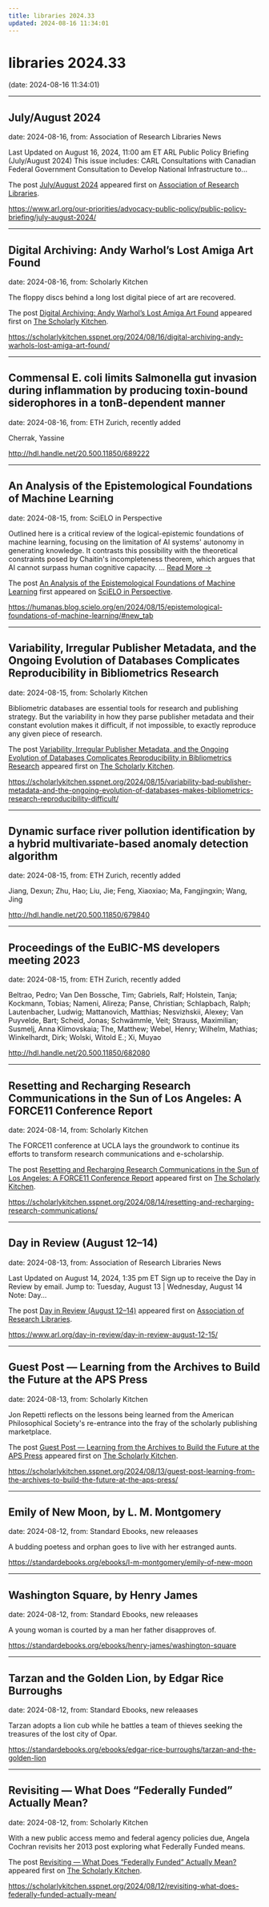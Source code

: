 ```yaml
---
title: libraries 2024.33
updated: 2024-08-16 11:34:01
---
```


# libraries 2024.33

(date: 2024-08-16 11:34:01)

---

## July/August 2024

date: 2024-08-16, from: Association of Research Libraries News

<p>Last Updated on August 16, 2024, 11:00 am ET ARL Public Policy Briefing (July/August 2024) This issue includes: CARL Consultations with Canadian Federal Government Consultation to Develop National Infrastructure to...</p>
<p>The post <a href="https://www.arl.org/our-priorities/advocacy-public-policy/public-policy-briefing/july-august-2024/">July/August 2024</a> appeared first on <a href="https://www.arl.org">Association of Research Libraries</a>.</p>
 

<https://www.arl.org/our-priorities/advocacy-public-policy/public-policy-briefing/july-august-2024/>

---

## Digital Archiving: Andy Warhol’s Lost Amiga Art Found

date: 2024-08-16, from: Scholarly Kitchen

<p>The floppy discs behind a long lost digital piece of art are recovered.</p>
<p>The post <a href="https://scholarlykitchen.sspnet.org/2024/08/16/digital-archiving-andy-warhols-lost-amiga-art-found/">Digital Archiving: Andy Warhol&#8217;s Lost Amiga Art Found</a> appeared first on <a href="https://scholarlykitchen.sspnet.org">The Scholarly Kitchen</a>.</p>
 

<https://scholarlykitchen.sspnet.org/2024/08/16/digital-archiving-andy-warhols-lost-amiga-art-found/>

---

## Commensal E. coli limits Salmonella gut invasion during inflammation by producing toxin-bound siderophores in a tonB-dependent manner

date: 2024-08-16, from: ETH Zurich, recently added

Cherrak, Yassine 

<http://hdl.handle.net/20.500.11850/689222>

---

## An Analysis of the Epistemological Foundations of Machine Learning

date: 2024-08-15, from: SciELO in Perspective

<p>Outlined here is a critical review of the logical-epistemic foundations of machine learning, focusing on the limitation of AI systems' autonomy in generating knowledge. It contrasts this possibility with the theoretical constraints posed by Chaitin's incompleteness theorem, which argues that AI cannot surpass human cognitive capacity. <span class="ellipsis">&#8230;</span> <span class="more-link-wrap"><a href="https://humanas.blog.scielo.org/en/2024/08/15/epistemological-foundations-of-machine-learning/#new_tab" class="more-link"><span>Read More &#8594;</span></a></span></p>
<p>The post <a href="https://humanas.blog.scielo.org/en/2024/08/15/epistemological-foundations-of-machine-learning/#new_tab">An Analysis of the Epistemological Foundations of Machine Learning</a> first appeared on <a href="https://blog.scielo.org/en">SciELO in Perspective</a>.</p> 

<https://humanas.blog.scielo.org/en/2024/08/15/epistemological-foundations-of-machine-learning/#new_tab>

---

## Variability, Irregular Publisher Metadata, and the Ongoing Evolution of Databases Complicates Reproducibility in Bibliometrics Research

date: 2024-08-15, from: Scholarly Kitchen

<p>Bibliometric databases are essential tools for research and publishing strategy. But the variability in how they parse publisher metadata and their constant evolution makes it difficult, if not impossible, to exactly reproduce any given piece of research.</p>
<p>The post <a href="https://scholarlykitchen.sspnet.org/2024/08/15/variability-bad-publisher-metadata-and-the-ongoing-evolution-of-databases-makes-bibliometrics-research-reproducibility-difficult/">Variability, Irregular Publisher Metadata, and the Ongoing Evolution of Databases Complicates Reproducibility in Bibliometrics Research</a> appeared first on <a href="https://scholarlykitchen.sspnet.org">The Scholarly Kitchen</a>.</p>
 

<https://scholarlykitchen.sspnet.org/2024/08/15/variability-bad-publisher-metadata-and-the-ongoing-evolution-of-databases-makes-bibliometrics-research-reproducibility-difficult/>

---

## Dynamic surface river pollution identification by a hybrid multivariate-based anomaly detection algorithm

date: 2024-08-15, from: ETH Zurich, recently added

Jiang, Dexun; Zhu, Hao; Liu, Jie; Feng, Xiaoxiao; Ma, Fangjingxin; Wang, Jing 

<http://hdl.handle.net/20.500.11850/679840>

---

## Proceedings of the EuBIC-MS developers meeting 2023

date: 2024-08-15, from: ETH Zurich, recently added

Beltrao, Pedro; Van Den Bossche, Tim; Gabriels, Ralf; Holstein, Tanja; Kockmann, Tobias; Nameni, Alireza; Panse, Christian; Schlapbach, Ralph; Lautenbacher, Ludwig; Mattanovich, Matthias; Nesvizhskii, Alexey; Van Puyvelde, Bart; Scheid, Jonas; Schwämmle, Veit; Strauss, Maximilian; Susmelj, Anna Klimovskaia; The, Matthew; Webel, Henry; Wilhelm, Mathias; Winkelhardt, Dirk; Wolski, Witold E.; Xi, Muyao 

<http://hdl.handle.net/20.500.11850/682080>

---

## Resetting and Recharging Research Communications in the Sun of Los Angeles: A FORCE11 Conference Report

date: 2024-08-14, from: Scholarly Kitchen

<p>The FORCE11 conference at UCLA lays the groundwork to continue its efforts to transform research communications and e-scholarship.</p>
<p>The post <a href="https://scholarlykitchen.sspnet.org/2024/08/14/resetting-and-recharging-research-communications/">Resetting and Recharging Research Communications in the Sun of Los Angeles: A FORCE11 Conference Report</a> appeared first on <a href="https://scholarlykitchen.sspnet.org">The Scholarly Kitchen</a>.</p>
 

<https://scholarlykitchen.sspnet.org/2024/08/14/resetting-and-recharging-research-communications/>

---

## Day in Review (August 12–14)

date: 2024-08-13, from: Association of Research Libraries News

<p>Last Updated on August 14, 2024, 1:35 pm ET Sign up to receive the Day in Review by email. Jump to: Tuesday, August 13 &#124; Wednesday, August 14 Note: Day...</p>
<p>The post <a href="https://www.arl.org/day-in-review/day-in-review-august-12-15/">Day in Review (August 12–14)</a> appeared first on <a href="https://www.arl.org">Association of Research Libraries</a>.</p>
 

<https://www.arl.org/day-in-review/day-in-review-august-12-15/>

---

## Guest Post — Learning from the Archives to Build the Future at the APS Press

date: 2024-08-13, from: Scholarly Kitchen

<p>Jon Repetti reflects on the lessons being learned from the American Philosophical Society's re-entrance into the fray of the scholarly publishing marketplace.</p>
<p>The post <a href="https://scholarlykitchen.sspnet.org/2024/08/13/guest-post-learning-from-the-archives-to-build-the-future-at-the-aps-press/">Guest Post &#8212; Learning from the Archives to Build the Future at the APS Press</a> appeared first on <a href="https://scholarlykitchen.sspnet.org">The Scholarly Kitchen</a>.</p>
 

<https://scholarlykitchen.sspnet.org/2024/08/13/guest-post-learning-from-the-archives-to-build-the-future-at-the-aps-press/>

---

## Emily of New Moon, by L. M. Montgomery

date: 2024-08-12, from: Standard Ebooks, new releaases

A budding poetess and orphan goes to live with her estranged aunts. 

<https://standardebooks.org/ebooks/l-m-montgomery/emily-of-new-moon>

---

## Washington Square, by Henry James

date: 2024-08-12, from: Standard Ebooks, new releaases

A young woman is courted by a man her father disapproves of. 

<https://standardebooks.org/ebooks/henry-james/washington-square>

---

## Tarzan and the Golden Lion, by Edgar Rice Burroughs

date: 2024-08-12, from: Standard Ebooks, new releaases

Tarzan adopts a lion cub while he battles a team of thieves seeking the treasures of the lost city of Opar. 

<https://standardebooks.org/ebooks/edgar-rice-burroughs/tarzan-and-the-golden-lion>

---

## Revisiting — What Does “Federally Funded” Actually Mean?

date: 2024-08-12, from: Scholarly Kitchen

<p>With a new public access memo and federal agency policies due, Angela Cochran revisits her 2013 post exploring what Federally Funded means. </p>
<p>The post <a href="https://scholarlykitchen.sspnet.org/2024/08/12/revisiting-what-does-federally-funded-actually-mean/">Revisiting &#8212; What Does “Federally Funded” Actually Mean?</a> appeared first on <a href="https://scholarlykitchen.sspnet.org">The Scholarly Kitchen</a>.</p>
 

<https://scholarlykitchen.sspnet.org/2024/08/12/revisiting-what-does-federally-funded-actually-mean/>

